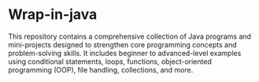 # Wrap-in-java
This repository contains a comprehensive collection of Java programs and mini-projects designed to strengthen core programming concepts and problem-solving skills. It includes beginner to advanced-level examples using conditional statements, loops, functions, object-oriented programming (OOP), file handling, collections, and more.
